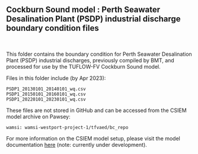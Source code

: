 ## Cockburn Sound model : Perth Seawater Desalination Plant (PSDP) industrial discharge boundary condition files

<br>

This folder contains the boundary condition for Perth Seawater Desalination Plant (PSDP) industrial discharges, previously compiled by BMT, and processed for use by the TUFLOW-FV Cockburn Sound model.

Files in this folder include (by Apr 2023):

```
PSDP1_20130101_20140101_wq.csv
PSDP1_20150101_20160101_wq.csv
PSDP1_20220101_20230101_wq.csv
```

These files are not stored in GitHub and can be accessed from the CSIEM model archive on Pawsey:

```
wamsi: wamsi-westport-project-1/tfvaed/bc_repo
```

For more information on the CSIEM model setup, please visit the model documentation [here](https://aquaticecodynamics.github.io/csiem-science/) (note: currently under development).
